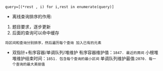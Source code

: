 `query=[(*rest , i) for i,rest in enumerate(query)]`

- 离线查询排序的作用:

1. 题目要求，逐步更新
2. 后面的查询可以命中缓存

`将区间和查询分别排序，然后遍历每个查询 加入已有的元素 `

- 双指针+有序容器/单调队列/堆维护
  有序容器维护值：`1847. 最近的房间`
  小根堆堆维护结束时间：`1851. 包含每个查询的最小区间`
  单调队列维护最值:`2070. 每一个查询的最大美丽值`
